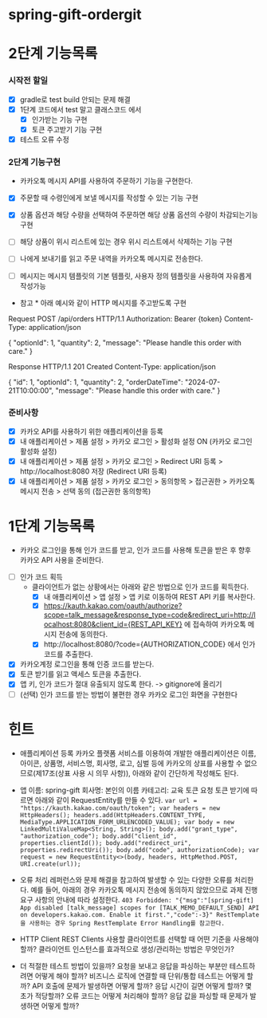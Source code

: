 # spring-gift-ordergit

# 2단계 기능목록 

### 시작전 할일
- [x] gradle로 test build 안되는 문제 해결
- [x] 1단계 코드에서 test 말고 클래스코드 에서 
  - [x] 인가받는 기능 구현 
  - [x] 토큰 주고받기 기능 구현 
- [x] 테스트 오류 수정 

### 2단계 기능구현 
* 카카오톡 메시지 API를 사용하여 주문하기 기능을 구현한다.

- [x] 주문할 때 수령인에게 보낼 메시지를 작성할 수 있는 기능 구현
- [x] 상품 옵션과 해당 수량을 선택하여 주문하면 해당 상품 옵션의 수량이 차감되는기능 구현 
- [ ] 해당 상품이 위시 리스트에 있는 경우 위시 리스트에서 삭제하는 기능 구현 
- [ ] 나에게 보내기를 읽고 주문 내역을 카카오톡 메시지로 전송한다.

- [ ] 메시지는 메시지 템플릿의 기본 템플릿, 사용자 정의 템플릿을 사용하여 자유롭게 작성가능


* 참고 * 
아래 예시와 같이 HTTP 메시지를 주고받도록 구현

Request
POST /api/orders HTTP/1.1
Authorization: Bearer {token}
Content-Type: application/json

{
"optionId": 1,
"quantity": 2,
"message": "Please handle this order with care."
}

Response
HTTP/1.1 201 Created
Content-Type: application/json

{
"id": 1,
"optionId": 1,
"quantity": 2,
"orderDateTime": "2024-07-21T10:00:00",
"message": "Please handle this order with care."
}

### 준비사항
- [x] 카카오 API를 사용하기 위한 애플리케이션을 등록
- [x] 내 애플리케이션 > 제품 설정 > 카카오 로그인 > 활성화 설정 ON (카카오 로그인 활성화 설정)
- [x] 내 애플리케이션 > 제품 설정 > 카카오 로그인 > Redirect URI 등록 > http://localhost:8080 저장 (Redirect URI 등록)
- [x] 내 애플리케이션 > 제품 설정 > 카카오 로그인 > 동의항목 > 접근권한 > 카카오톡 메시지 전송 > 선택 동의 (접근권한 동의항목)

# 1단계 기능목록

* 카카오 로그인을 통해 인가 코드를 받고, 인가 코드를 사용해 토큰을 받은 후 향후 카카오 API 사용을 준비한다.
- [ ] 인가 코드 획득 
  * 클라이언트가 없는 상황에서는 아래와 같은 방법으로 인가 코드를 획득한다.
      - [x] 내 애플리케이션 > 앱 설정 > 앱 키로 이동하여 REST API 키를 복사한다.
      - [x] https://kauth.kakao.com/oauth/authorize?scope=talk_message&response_type=code&redirect_uri=http://localhost:8080&client_id={REST_API_KEY} 에 접속하여 카카오톡 메시지 전송에 동의한다.
      - [x] http://localhost:8080/?code={AUTHORIZATION_CODE} 에서 인가 코드를 추출한다.
- [x] 카카오계정 로그인을 통해 인증 코드를 받는다. 
- [x] 토큰 받기를 읽고 액세스 토큰을 추출한다.
- [x] 앱 키, 인가 코드가 절대 유출되지 않도록 한다. -> gitignore에 올리기
- [ ] (선택) 인가 코드를 받는 방법이 불편한 경우 카카오 로그인 화면을 구현한다

# 힌트

* 애플리케이션 등록
카카오 플랫폼 서비스를 이용하여 개발한 애플리케이션은 이름, 아이콘, 상품명, 서비스명, 회사명, 로고, 심벌 등에 카카오의 상표를 사용할 수 없으므로(제17조(상표 사용 시 의무 사항)), 아래와 같이 간단하게 작성해도 된다.

* 앱 이름: spring-gift
회사명: 본인의 이름
카테고리: 교육
토큰 요청
토큰 받기에 따르면 아래와 같이 RequestEntity를 만들 수 있다.
`
var url = "https://kauth.kakao.com/oauth/token";
var headers = new HttpHeaders();
headers.add(HttpHeaders.CONTENT_TYPE, MediaType.APPLICATION_FORM_URLENCODED_VALUE);
var body = new LinkedMultiValueMap<String, String>();
body.add("grant_type", "authorization_code");
body.add("client_id", properties.clientId());
body.add("redirect_uri", properties.redirectUri());
body.add("code", authorizationCode);
var request = new RequestEntity<>(body, headers, HttpMethod.POST, URI.create(url));
`
* 오류 처리
레퍼런스와 문제 해결을 참고하여 발생할 수 있는 다양한 오류를 처리한다.
예를 들어, 아래의 경우 카카오톡 메시지 전송에 동의하지 않았으므로 과제 진행 요구 사항의 안내에 따라 설정한다.
`403 Forbidden: "{"msg":"[spring-gift] App disabled [talk_message] scopes for [TALK_MEMO_DEFAULT_SEND] API on developers.kakao.com. Enable it first.","code":-3}"
RestTemplate을 사용하는 경우 Spring RestTemplate Error Handling를 참고한다.
`
* HTTP Client
REST Clients
사용할 클라이언트를 선택할 때 어떤 기준을 사용해야 할까?
클라이언트 인스턴스를 효과적으로 생성/관리하는 방법은 무엇인가?

* 더 적절한 테스트 방법이 있을까?
요청을 보내고 응답을 파싱하는 부분만 테스트하려면 어떻게 해야 할까?
비즈니스 로직에 연결할 때 단위/통합 테스트는 어떻게 할까?
API 호출에 문제가 발생하면 어떻게 할까?
응답 시간이 길면 어떻게 할까? 몇 초가 적당할까?
오류 코드는 어떻게 처리해야 할까?
응답 값을 파싱할 때 문제가 발생하면 어떻게 할까?


